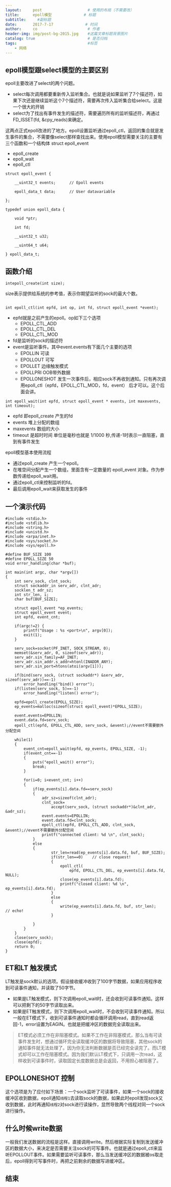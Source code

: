 ```yaml
---
layout:     post                    # 使用的布局（不需要改）
title:      epoll模型              # 标题 
subtitle:     #副标题
date:       2017-7-17              # 时间
author:     co                      # 作者
header-img: img/post-bg-2015.jpg    #这篇文章标题背景图片
catalog: true                       # 是否归档
tags:                               #标签
    - 网络
---
```

## epoll模型跟select模型的主要区别
epoll主要改进了select的两个问题。
- select每次调用都要重新传入监听集合。也就是说如果监听了7个描述符，如果下次还是继续监听这个7个描述符，需要再次传入监听集合给select。这是一个很大的开销
- select为了找出有事件发生的描述符，需要遍历所有的监听描述符，再通过FD_ISSET(fd, &cpy_reads)来确定。

这两点正式epoll改进的了地方。epoll设置监听通过epoll_ctl，返回的集合就是发生事件的集合，不需要像select那样查找出来。使用epoll模型需要关注的主要有三个函数和一个结构体 struct epoll_event
- epoll_create 
- epoll_wait
- epoll_ctl


```
struct epoll_event {

    __uint32_t events;      // Epoll events

    epoll_data_t data;      // User datavariable

};

typedef union epoll_data {

    void *ptr;

    int fd;

    __uint32_t u32;

    __uint64_t u64;

} epoll_data_t;

```
## 函数介绍

```
intepoll_create(int size);

```
size表示提供给系统的参考值，表示你期望监听的sock的最大个数。

```

int epoll_ctl(int epfd, int op, int fd, struct epoll_event *event);

```

- epfd就是之前产生的epoll。op如下三个选项
  - EPOLL_CTL_ADD  
  - EPOLL_CTL_DEL
  - EPOLL_CTL_MOD 
- fd是监听的sock的描述符
- event是监听事件。其中event.events有下面几个主要的选项
  - EPOLLIN  可读
  - EPOLLOUT 可写
  - EPOLLET 边缘触发模式
  - EPOLLPRI OOB带外数据
  - EPOLLONESHOT 发生一次事件后，相应sock不再收到通知。只有再次调用epoll_ctl（epfd，EPOLL_CTL_MOD，fd，event） 后才可以。这个后面会讲。


```
int epoll_wait(int epfd, struct epoll_event * events, int maxevents, int timeout);
```
- epfd 即epoll_create 产生的fd
- events 堆上分配的数组
- maxevents 数组的大小
- timeout 是超时时间 单位是毫秒也就是 1/1000 秒,传递-1时表示一直阻塞，直到有事件发生




epoll模型基本使用流程
- 通过epoll_create 产生一个epoll。
- 在堆空间分配产生一个数组，里面含有一定数量的 epoll_event 对象。作为参数传递给epoll_wait用。
- 通过epoll_ctl来控制监听的fd。
- 最后调用epoll_wait来获取发生的事件

## 一个演示代码
```
#include <stdio.h>
#include <stdlib.h>
#include <string.h>
#include <unistd.h>
#include <arpa/inet.h>
#include <sys/socket.h>
#include <sys/epoll.h>

#define BUF_SIZE 100
#define EPOLL_SIZE 50
void error_handling(char *buf);

int main(int argc, char *argv[])
{
	int serv_sock, clnt_sock;
	struct sockaddr_in serv_adr, clnt_adr;
	socklen_t adr_sz;
	int str_len, i;
	char buf[BUF_SIZE];

	struct epoll_event *ep_events;
	struct epoll_event event;
	int epfd, event_cnt;

	if(argc!=2) {
		printf("Usage : %s <port>\n", argv[0]);
		exit(1);
	}

	serv_sock=socket(PF_INET, SOCK_STREAM, 0);
	memset(&serv_adr, 0, sizeof(serv_adr));
	serv_adr.sin_family=AF_INET;
	serv_adr.sin_addr.s_addr=htonl(INADDR_ANY);
	serv_adr.sin_port=htons(atoi(argv[1]));
	
	if(bind(serv_sock, (struct sockaddr*) &serv_adr, sizeof(serv_adr))==-1)
		error_handling("bind() error");
	if(listen(serv_sock, 5)==-1)
		error_handling("listen() error");

	epfd=epoll_create(EPOLL_SIZE);
	ep_events=malloc(sizeof(struct epoll_event)*EPOLL_SIZE);

	event.events=EPOLLIN;
	event.data.fd=serv_sock;	
	epoll_ctl(epfd, EPOLL_CTL_ADD, serv_sock, &event);//event不需要额外分配空间

	while(1)
	{
		event_cnt=epoll_wait(epfd, ep_events, EPOLL_SIZE, -1);
		if(event_cnt==-1)
		{
			puts("epoll_wait() error");
			break;
		}

		for(i=0; i<event_cnt; i++)
		{
			if(ep_events[i].data.fd==serv_sock)
			{
				adr_sz=sizeof(clnt_adr);
				clnt_sock=
					accept(serv_sock, (struct sockaddr*)&clnt_adr, &adr_sz);
				event.events=EPOLLIN;
				event.data.fd=clnt_sock;
				epoll_ctl(epfd, EPOLL_CTL_ADD, clnt_sock, &event);//event不需要额外分配空间
				printf("connected client: %d \n", clnt_sock);
			}
			else
			{
					str_len=read(ep_events[i].data.fd, buf, BUF_SIZE);
					if(str_len==0)    // close request!
					{
						epoll_ctl(
							epfd, EPOLL_CTL_DEL, ep_events[i].data.fd, NULL);
						close(ep_events[i].data.fd);
						printf("closed client: %d \n", ep_events[i].data.fd);
					}
					else
					{
						write(ep_events[i].data.fd, buf, str_len);    // echo!
					}
	
			}
		}
	}
	close(serv_sock);
	close(epfd);
	return 0;
}

``` 

## ET和LT 触发模式
LT触发是sock默认的选项。假设接收缓冲收到了100字节数据，如果应用程序收到可读事件通知，并读取了50字节。
- 如果是LT触发模式，则下次调用epoll_wait时，还会收到可读事件通知。这样可以把剩下的50字节读取出来。
- 如果是ET触发模式，则下次调用epoll_wait时，不会收到可读事件通知。所以一般在ET模式下，收到可读事件通知时都会循环调用read，直到read返回-1，error设置为EAGIN。也就是把缓冲区的数据完全读取出来。

> ET模式必须工作在非阻塞模式。如果不工作在非阻塞模式，那么当有可读事件发生时，想通过循环完全读取缓冲区的数据将导致阻塞，其他sock的通知事件就无法处理了。因为你无法判断数据是否已经完全读完了。而LT模式却可以工作在阻塞模式。因为我们默认LT模式下，只调用一次read，这样收到可读事件时，读取固定长度数据总是会返回，不用担心被阻塞了。

## EPOLLONESHOT 控制
这个选项是为了应付如下场景：一个sock监听了可读事件，如果一个sock的接收缓冲区收到数据，epoll通知`线程1`去读取sock的数据，如果此时epoll发现sock又收到数据，此时再通知`线程2`对sock进行读操作，显然导致两个线程对同一个sock进行操作。
## 什么时候write数据
一般我们发送数据的流程是这样。直接调用write。然后根据实际复制到发送缓冲区的数据大小，来决定是否需要关注sock的可写事件。也就是通过epoll_ctl来监听EPOLLOUT事件。如果需要监听可读事件，那么当发送缓冲区的数据被os取走后，epoll得到可写事件时，再把之前剩余的数据写进缓冲区。

## 结束